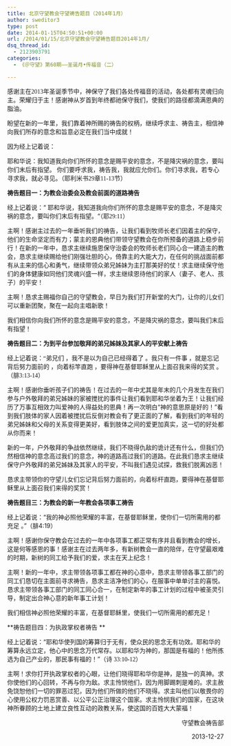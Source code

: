```yaml
---
title: 北京守望教会守望祷告题目（2014年1月）
author: sweditor3
type: post
date: 2014-01-15T04:50:51+00:00
url: /2014/01/15/北京守望教会守望祷告题目2014年1月/
dsq_thread_id:
  - 2123903791
categories:
  - 《＠守望》第60期——圣诞月•传福音（二）

---
```

感谢主在<span style="font-family: 'Cambria Math';">2013</span><span style="font-family: 宋体;">年圣诞季节中，神保守了我们各处传福音的活动，各处都有灵魂归向主。荣耀归于主！感谢神从岁首到年终都祂保守我们，使我们的路径都滴满恩典的脂油。</span>

盼望在新的一年里，我们靠着神所赐的祷告的权柄，继续呼求主、祷告主，相信神向我们所存的意念和旨意必定在我们当中成就！

因为经上记着说：

耶和华说：我知道我向你们所怀的意念是赐平安的意念，不是降灾祸的意念，要叫你们末后有指望。<span style="font-family: 'Cambria Math';"> </span><span style="font-family: 宋体;">你们要呼求我，祷告我，我就应允你们。你们寻求我，若专心寻求我，就必寻见。（</span>耶利米书<span style="font-family: 'Cambria Math';">29</span><span style="font-family: 宋体;">章</span><span style="font-family: 'Cambria Math';">11-13</span><span style="font-family: 宋体;">节</span>）

**祷告题目一：为教会治委会及教会前面的道路祷告**

经上记着说：“ 耶和华说，我知道我向你们所怀的意念是赐平安的意念，不是降灾祸的意念，要叫你们末后有指望。“（耶<span style="font-family: 'Cambria Math';">29:11</span><span style="font-family: 宋体;">）</span>

主啊！感谢主过去的一年垂听我们的祷告，让我们看到牧师长老们因着主的保守，他们的生命坚定而有力；蒙主的恩典他们带领守望教会在你所预备的道路上稳步前行！在新的一年中，恳求主继续施恩保守治委会的牧师长老们同心合一建造主的教会，恳求主继续赐给他们刚强壮胆的心，倚靠主的大能大力，在任何的挑战面前都有从主来的信心和勇气，继续带领众弟兄姊妹为主打那美好的仗！求主继续保守他们的身体健康如同他们灵魂兴盛一样，求主继续恩待他们的家人（妻子、老人、孩子）的平安！

主啊！恳求主赐福你自己的守望教会，早日为我们打开新堂的大门，让你的儿女们可以重新团聚，聚在一起向主唱新歌！

我们相信你向我们所怀的意念是赐平安的意念，不是降灾祸的意念，要叫我们末后有指望！

**祷告题目二：为到平台参加敬拜的弟兄姊妹及其家人的平安献上祷告**

<span style="font-family: 宋体;">经上记着说：“弟兄们 ，我不是以为自己已经得着了 。我只有一件事 ，就是忘记背后努力面前的 ，向着标竿直跑 ，要得神在基督耶稣里从上面召我来得的奖赏 。（腓3:13-14） </span>

主啊！感谢你垂听孩子们的祷告！在过去的一年中尤其是年末的几个月发生在我们参与户外敬拜的弟兄姊妹的家被搅扰的事件让我们看到耶和华坐着为王！让我们经历了万事互相效力叫爱神的人得益处的恩典！再一次明白“神的意思原是好的！”看到我们肢体的家人因着被搅扰后反倒对教会有了更正面的了解，看到我们的年轻的弟兄姊妹和父母的关系变得更美好，看到肢体之间的爱更加真实，这一切的好处都从你而来！

新的一年，户外敬拜的争战依然继续，我们不晓得仇敌的诡计还有什么，但我们仍然相信神的意念高过我们的意念，神的道路高过我们的道路。在此我们恳求主继续保守户外敬拜的弟兄姊妹及其家人的平安，不叫我们遇见试探，救我们脱离凶恶！

恳求主带领你的守望儿女们忘记背后努力面前的，向着标杆直跑，要得神在基督耶稣里从上面召我们来得的奖赏！

**祷告题目三：为教会的新一年教会各项事工祷告**

经上记着说：“我的神必照他荣耀的丰富，在基督耶稣里，使你们一切所需用的都充足 。”（腓4:19）

主啊！感谢你保守教会在过去的一年中各项事工都正常有序并且看到教会的增长，这是何等感恩的事！感谢主在过去两年多，有新树教会一直的陪伴，在守望最艰难的时期，新树的同工给予我们的爱，求主在天上纪念！

主啊！新的一年中，求主带领各项事工都在神的心意中，恳求主带领各事工部门的同工们恳切在主面前寻求祷告，恳求主洁净他们的心，在服事中单单讨主的喜悦。恳求主带领各事工部门的同工同心合一，在制定新年的事工计划的过程中被圣灵引导，制定出合神心意的新年事工计划！

我们相信神必照他荣耀的丰富，在基督耶稣里，使我们一切所需用的都充足！

**祷告题目四：为执政掌权者祷告 **

经上记着说：“耶和华使列国的筹算归于无有，使众民的思念无有功效。耶和华的筹算永远立定，他心中的思念万代常存。以耶和华为神的，那国是有福的！他所拣选为自己产业的，那民事有福的！”（诗 <span style="font-family: 'Cambria Math';">33:10-12</span><span style="font-family: 宋体;">）</span>

主啊！求你打开执政掌权者的心眼，让他们晓得耶和华你是神，是独一的真神。求你使他们的心回转，不再与你为敌。求主怜悯他们，因为用脚踢刺是难的。求主赦免饶恕他们一切的罪恶过犯，因为他们所做的他们不晓得。求主叫他们以敬畏你的心使用公权力罚恶赏善、以公平公正治理这个国家。求主怜悯我们的国家，在这块神所眷顾的土地上建立良性互动的政教关系，使这国的百姓大大蒙福！

<p style="text-align: right;">
  守望教会祷告部
</p>

<p style="text-align: right;">
    2013-12-27
</p>

&nbsp;